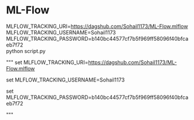 # ML-Flow





MLFLOW_TRACKING_URI=https://dagshub.com/Sohail1173/ML-Flow.mlflow \
MLFLOW_TRACKING_USERNAME=Sohail1173 \
MLFLOW_TRACKING_PASSWORD=b140bc44577cf7b5f969ff58096f40bfcaeb7f72 \
python script.py


"""
set MLFLOW_TRACKING_URI=https://dagshub.com/Sohail1173/ML-Flow.mlflow 

set MLFLOW_TRACKING_USERNAME=Sohail1173 

set MLFLOW_TRACKING_PASSWORD=b140bc44577cf7b5f969ff58096f40bfcaeb7f72 



"""